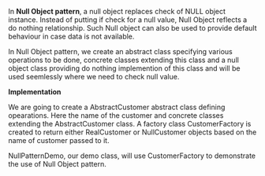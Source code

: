 In **Null Object pattern**, a null object replaces check of NULL object instance. Instead of putting if check for a null value, Null Object reflects a do nothing relationship. Such Null object can also be used to provide default behaviour in case data is not available.

In Null Object pattern, we create an abstract class specifying various operations to be done, concrete classes extending this class and a null object class providing do nothing implemention of this class and will be used seemlessly where we need to check null value.

**Implementation**

We are going to create a AbstractCustomer abstract class defining opearations. Here the name of the customer and concrete classes extending the AbstractCustomer class. A factory class CustomerFactory is created to return either RealCustomer or NullCustomer objects based on the name of customer passed to it.

NullPatternDemo, our demo class, will use CustomerFactory to demonstrate the use of Null Object pattern.